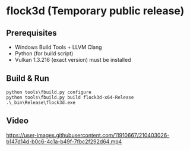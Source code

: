 # flock3d (Temporary public release)

## Prerequisites

- Windows Build Tools + LLVM Clang
- Python (for build script)
- Vulkan 1.3.216 (exact version) must be installed

## Build & Run

```
python tools\fbuild.py configure
python tools\fbuild.py build flock3d-x64-Release
.\_bin\Release\flock3d.exe
```

## Video

https://user-images.githubusercontent.com/11910667/210403026-b147d14d-b0c6-4c1a-b49f-7fbc2f292d64.mp4
